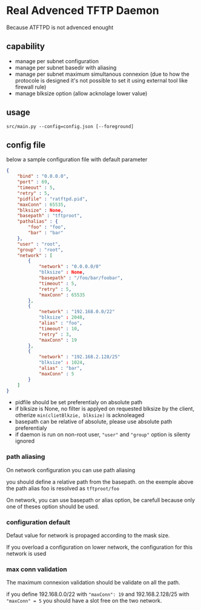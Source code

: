# Real Advenced TFTP Daemon 

Because ATFTPD is not advenced enought 

## capability 
* manage per subnet configuration
* manage per subnet basedir with aliasing
* manage per subnet maximum simultanous connexion (due to how the protocole is designed it's not possible to set it using external tool like firewall rule)
* manage blksize option (allow acknolage lower value)


## usage
```
src/main.py --config=config.json [--foreground]
```

## config file
below a sample configuration file with default parameter

```json
{
    "bind" : "0.0.0.0",
    "port" : 69,
    "timeout" : 5,
    "retry" : 5,
    "pidfile" : "ratftpd.pid", 
    "maxConn" : 65535,
    "blksize" : None,
    "basepath" : "tftproot",
    "pathalias" : {
        "foo" : "foo",
        "bar" : "bar"
    },
    "user" : "root",
    "group" : "root",
    "network" : [
        {
            "network" : "0.0.0.0/0"
            "blksize" : None,
            "basepath" : "/foo/bar/foobar",
            "timeout" : 5,
            "retry" : 5,
            "maxConn" : 65535
        },
        {
            "network" : "192.168.0.0/22"
            "blksize" : 2048,
            "alias" : "foo",
            "timeout" : 10,
            "retry" : 3,
            "maxConn" : 19
        },
        {
            "network" : "192.168.2.128/25"
            "blksize" : 1024,
            "alias" : "bar",
            "maxConn" : 5
        }
    ]
}
```

* pidfile should be set preferentialy on absolute path
* if blksize is None, no filter is applyed on requested blksize by the client, otherize `min(clietBlkzie, blksize)` is acknoleaged
* basepath can be relative of absolute, please use absolute path preferentialy
* if daemon is run on non-root user, `"user"` and `"group"` option is silenty ignored


### path aliasing
On network configuration you can use path aliasing

you should define a relative path from the basepath. on the exemple above the path alias foo is resolved as `tftproot/foo`

On network, you can use basepath or alias option, be carefull because only one of theses option should be used.

### configuration default
Defaut value for network is propaged according to the mask size.

If you overload a configuration on lower network, the configuration for this network is used

### max conn validation
The maximum connexion validation should be validate on all the path.

if you define 192.168.0.0/22 with `"maxConn": 19` and 192.168.2.128/25 with `"maxConn" = 5` you should have a slot free on the two network.

